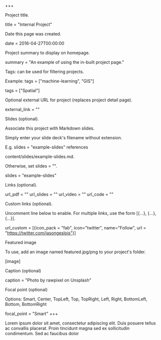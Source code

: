 
+++

Project title.

title = "Internal Project"

Date this page was created.

date = 2016-04-27T00:00:00

Project summary to display on homepage.

summary = "An example of using the in-built project page."

Tags: can be used for filtering projects.

Example: tags = ["machine-learning", "GIS"]

tags = ["Spatial"]

Optional external URL for project (replaces project detail page).

external_link = ""

Slides (optional).

Associate this project with Markdown slides.

Simply enter your slide deck's filename without extension.

E.g. slides = "example-slides" references

content/slides/example-slides.md.

Otherwise, set slides = "".

slides = "example-slides"

Links (optional).

url_pdf = "" url_slides = "" url_video = "" url_code = ""

Custom links (optional).

Uncomment line below to enable. For multiple links, use the form [{...}, {...}, {...}].

url_custom = [{icon_pack = "fab", icon="twitter", name="Follow", url = "https://twitter.com/jasongeslois"}]

Featured image

To use, add an image named featured.jpg/png to your project's folder.

[image]

Caption (optional)

caption = "Photo by rawpixel on Unsplash"

Focal point (optional)

Options: Smart, Center, TopLeft, Top, TopRight, Left, Right, BottomLeft, Bottom, BottomRight

focal_point = "Smart" +++

Lorem ipsum dolor sit amet, consectetur adipiscing elit. Duis posuere tellus ac convallis placerat. Proin tincidunt magna sed ex sollicitudin condimentum. Sed ac faucibus dolor
